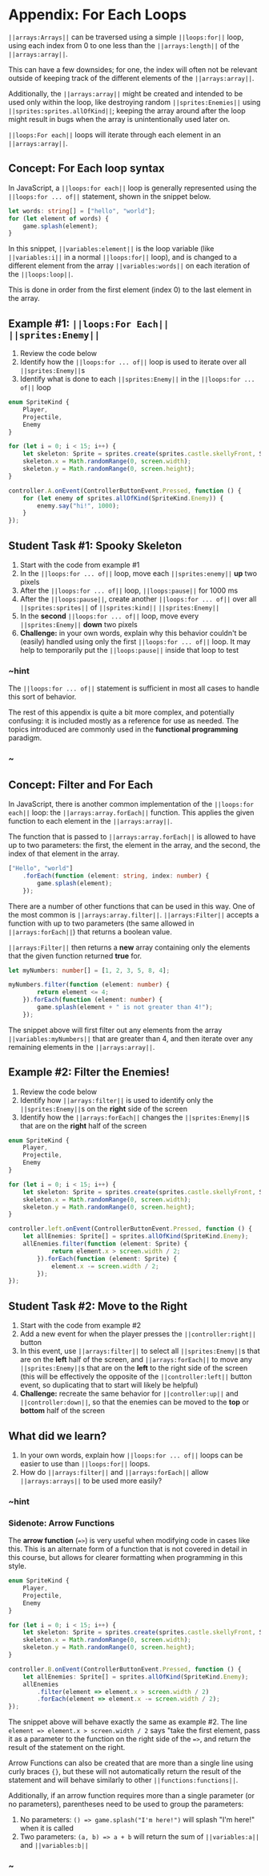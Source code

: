 # Appendix: For Each Loops

``||arrays:Arrays||`` can be traversed using a simple ``||loops:for||`` loop, using each index from 0 to one less than the ``||arrays:length||`` of the ``||arrays:array||``.

This can have a few downsides; for one, the index will often not be relevant outside of keeping track of the different elements of the ``||arrays:array||``.

Additionally, the ``||arrays:array||`` might be created and intended to be used only within the loop, like destroying random ``||sprites:Enemies||`` using ``||sprites:sprites.allOfKind||``; keeping the array around after the loop might result in bugs when the array is unintentionally used later on.

``||loops:For each||`` loops will iterate through each element in an ``||arrays:array||``.

## Concept: For Each loop syntax

In JavaScript, a ``||loops:for each||`` loop is generally represented using the ``||loops:for ... of||`` statement, shown in the snippet below.

```typescript
let words: string[] = ["hello", "world"];
for (let element of words) {
    game.splash(element);
}
```

In this snippet, ``||variables:element||`` is the loop variable (like ``||variables:i||`` in a normal ``||loops:for||`` loop), and is changed to a different element from the array ``||variables:words||`` on each iteration of the ``||loops:loop||``.

This is done in order from the first element (index 0) to the last element in the array.

## Example #1: ``||loops:For Each||`` ``||sprites:Enemy||``

1. Review the code below
2. Identify how the ``||loops:for ... of||`` loop is used to iterate over all ``||sprites:Enemy||``s
3. Identify what is done to each ``||sprites:Enemy||`` in the ``||loops:for ... of||`` loop

```typescript
enum SpriteKind {
    Player,
    Projectile,
    Enemy
}

for (let i = 0; i < 15; i++) {
    let skeleton: Sprite = sprites.create(sprites.castle.skellyFront, SpriteKind.Enemy);
    skeleton.x = Math.randomRange(0, screen.width);
    skeleton.y = Math.randomRange(0, screen.height);
}

controller.A.onEvent(ControllerButtonEvent.Pressed, function () {
    for (let enemy of sprites.allOfKind(SpriteKind.Enemy)) {
        enemy.say("hi!", 1000);
    }
});
```

## Student Task #1: Spooky Skeleton

1. Start with the code from example #1
2. In the ``||loops:for ... of||`` loop, move each ``||sprites:enemy||`` **up** two pixels
3. After the ``||loops:for ... of||`` loop, ``||loops:pause||`` for 1000 ms
4. After the ``||loops:pause||``, create another ``||loops:for ... of||`` over all ``||sprites:sprites||`` of ``||sprites:kind||`` ``||sprites:Enemy||``
5. In the **second** ``||loops:for ... of||`` loop, move every ``||sprites:Enemy||`` **down** two pixels
5. **Challenge:** in your own words, explain why this behavior couldn't be (easily) handled using only the first ``||loops:for ... of||`` loop. It may help to temporarily put the ``||loops:pause||`` inside that loop to test

### ~hint

The ``||loops:for ... of||`` statement is sufficient in most all cases to handle this sort of behavior. 

The rest of this appendix is quite a bit more complex, and potentially confusing: it is included mostly as a reference for use as needed. The topics introduced are commonly used in the **functional programming** paradigm.

### ~

## Concept: Filter and For Each

In JavaScript, there is another common implementation of the ``||loops:for each||`` loop: the ``||arrays:array.forEach||`` function. This applies the given function to each element in the ``||arrays:array||``.

The function that is passed to ``||arrays:array.forEach||`` is allowed to have up to two parameters: the first, the element in the array, and the second, the index of that element in the array.

```typescript
["Hello", "world"]
    .forEach(function (element: string, index: number) {
        game.splash(element);
    });
```

There are a number of other functions that can be used in this way. One of the most common is ``||arrays:array.filter||``. ``||arrays:Filter||`` accepts a function with up to two parameters (the same allowed in ``||arrays:forEach||``) that returns a boolean value.

``||arrays:Filter||`` then returns a **new** array containing only the elements that the given function returned **true** for.

```typescript
let myNumbers: number[] = [1, 2, 3, 5, 8, 4];

myNumbers.filter(function (element: number) {
        return element <= 4;
    }).forEach(function (element: number) {
        game.splash(element + " is not greater than 4!");
    });
```

The snippet above will first filter out any elements from the array ``||variables:myNumbers||`` that are greater than 4, and then iterate over any remaining elements in the ``||arrays:array||``.

## Example #2: Filter the Enemies!

1. Review the code below
2. Identify how ``||arrays:filter||`` is used to identify only the ``||sprites:Enemy||``s on the **right** side of the screen
3. Identify how the ``||arrays:forEach||`` changes the ``||sprites:Enemy||``s that are on the **right** half of the screen

```typescript
enum SpriteKind {
    Player,
    Projectile,
    Enemy
}

for (let i = 0; i < 15; i++) {
    let skeleton: Sprite = sprites.create(sprites.castle.skellyFront, SpriteKind.Enemy);
    skeleton.x = Math.randomRange(0, screen.width);
    skeleton.y = Math.randomRange(0, screen.height);
}

controller.left.onEvent(ControllerButtonEvent.Pressed, function () {
    let allEnemies: Sprite[] = sprites.allOfKind(SpriteKind.Enemy);
    allEnemies.filter(function (element: Sprite) {
            return element.x > screen.width / 2;
        }).forEach(function (element: Sprite) {
            element.x -= screen.width / 2;
        });
});
```

## Student Task #2: Move to the Right

1. Start with the code from example #2
2. Add a new event for when the player presses the ``||controller:right||`` button
3. In this event, use ``||arrays:filter||`` to select all ``||sprites:Enemy||``s that are on the **left** half of the screen, and ``||arrays:forEach||`` to move any ``||sprites:Enemy||``s that are on the **left** to the right side of the screen (this will be effectively the opposite of the ``||controller:left||`` button event, so duplicating that to start will likely be helpful)
4. **Challenge:** recreate the same behavior for ``||controller:up||`` and ``||controller:down||``, so that the enemies can be moved to the **top** or **bottom** half of the screen

## What did we learn?

1. In your own words, explain how ``||loops:for ... of||`` loops can be easier to use than ``||loops:for||`` loops.
2. How do ``||arrays:filter||`` and ``||arrays:forEach||`` allow ``||arrays:arrays||`` to be used more easily?

### ~hint

### Sidenote: Arrow Functions

The **arrow function** (``=>``) is very useful when modifying code in cases like this. This is an alternate form of a function that is not covered in detail in this course, but allows for clearer formatting when programming in this style.

```typescript
enum SpriteKind {
    Player,
    Projectile,
    Enemy
}

for (let i = 0; i < 15; i++) {
    let skeleton: Sprite = sprites.create(sprites.castle.skellyFront, SpriteKind.Enemy);
    skeleton.x = Math.randomRange(0, screen.width);
    skeleton.y = Math.randomRange(0, screen.height);
}

controller.B.onEvent(ControllerButtonEvent.Pressed, function () {
    let allEnemies: Sprite[] = sprites.allOfKind(SpriteKind.Enemy);
    allEnemies
        .filter(element => element.x > screen.width / 2)
        .forEach(element => element.x -= screen.width / 2);
});
```

The snippet above will behave exactly the same as example #2. The line ``element => element.x > screen.width / 2`` says "take the first element, pass it as a parameter to the function on the right side of the ``=>``, and return the result of the statement on the right. 

Arrow Functions can also be created that are more than a single line using curly braces ``{}``, but these will not automatically return the result of the statement and will behave similarly to other ``||functions:functions||``.

Additionally, if an arrow function requires more than a single parameter (or no parameters), parentheses need to be used to group the parameters:

1. No parameters: ``() => game.splash("I'm here!")`` will splash "I'm here!" when it is called
2. Two parameters: ``(a, b) => a + b`` will return the sum of ``||variables:a||`` and ``||variables:b||``

### ~
